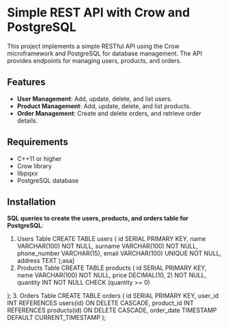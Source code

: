 # Simple REST API with Crow and PostgreSQL
This project implements a simple RESTful API using the Crow microframework and PostgreSQL for database management. The API provides endpoints for managing users, products, and orders.

## Features
- **User Management**: Add, update, delete, and list users.
- **Product Management**: Add, update, delete, and list products.
- **Order Management**: Create and delete orders, and retrieve order details.

## Requirements
- C++11 or higher
- Crow library
- libpqxx
- PostgreSQL database

## Installation
**SQL queries to create the users, products, and orders table for PostgreSQL**:
1. Users Table
   CREATE TABLE users (
    id SERIAL PRIMARY KEY,
    name VARCHAR(100) NOT NULL,
    surname VARCHAR(100) NOT NULL,
    phone_number VARCHAR(15),
    email VARCHAR(100) UNIQUE NOT NULL,
    address TEXT
);asa]
2. Products Table
CREATE TABLE products (
    id SERIAL PRIMARY KEY,
    name VARCHAR(100) NOT NULL,
    price DECIMAL(10, 2) NOT NULL,
    quantity INT NOT NULL CHECK (quantity >= 0)

);
3. Orders Table
CREATE TABLE orders (
    id SERIAL PRIMARY KEY,
    user_id INT REFERENCES users(id) ON DELETE CASCADE,
    product_id INT REFERENCES products(id) ON DELETE CASCADE,
    order_date TIMESTAMP DEFAULT CURRENT_TIMESTAMP
);
